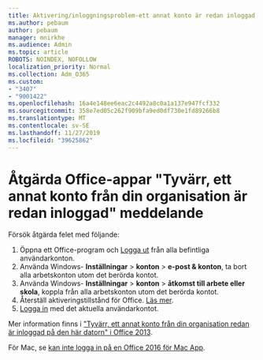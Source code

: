 ```yaml
---
title: Aktivering/inloggningsproblem-ett annat konto är redan inloggad
ms.author: pebaum
author: pebaum
manager: mnirkhe
ms.audience: Admin
ms.topic: article
ROBOTS: NOINDEX, NOFOLLOW
localization_priority: Normal
ms.collection: Adm_O365
ms.custom:
- "3407"
- "9001422"
ms.openlocfilehash: 16a4e148ee6eac2c4492a8c0a1a137e947fcf332
ms.sourcegitcommit: 358e7ed05c262f909bfa9ed0df730e1fd89266b8
ms.translationtype: MT
ms.contentlocale: sv-SE
ms.lasthandoff: 11/27/2019
ms.locfileid: "39625862"
---
```

# <a name="fixing-the-office-apps-sorry-another-account-from-your-organization-is-already-signed-in-message"></a>Åtgärda Office-appar "Tyvärr, ett annat konto från din organisation är redan inloggad" meddelande

Försök åtgärda felet med följande:

1. Öppna ett Office-program och [Logga ut](https://support.office.com/article/5a20dc11-47e9-4b6f-945d-478cb6d92071) från alla befintliga användarkonton.   
2. Använda Windows- **Inställningar** > **konton** > **e-post & konton**, ta bort alla arbetskonton utom det berörda kontot. 
3. Använda Windows- **Inställningar** > **konton** > **åtkomst till arbete eller skola**, koppla från alla arbetskonton utom det berörda kontot. 
4. Återställ aktiveringstillstånd för Office. [Läs mer](https://docs.microsoft.com/office365/troubleshoot/activation/reset-office-365-proplus-activation-state
).
5. [Logga in](https://support.office.com/article/628ea040-f265-49de-b986-be09c3ebf8a9) med det aktuella användarkontot. 

Mer information finns i ["Tyvärr, ett annat konto från din organisation redan är inloggad på den här datorn" i Office 2013](https://docs.microsoft.com/office/troubleshoot/error-messages/another-account-already-signed-in).

För Mac, se [kan inte logga in på en Office 2016 för Mac App](https://docs.microsoft.com/office365/troubleshoot/authentication/sign-in-to-office-2016-for-mac-fail).